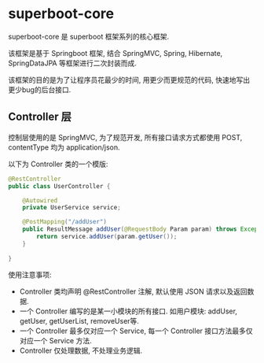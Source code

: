 # superboot-core
superboot-core 是 superboot 框架系列的核心框架.

该框架是基于 Springboot 框架, 结合 SpringMVC, Spring, Hibernate, SpringDataJPA 等框架进行二次封装而成.

该框架的目的是为了让程序员花最少的时间, 用更少而更规范的代码, 快速地写出更少bug的后台接口.

## Controller 层
控制层使用的是 SpringMVC, 为了规范开发, 所有接口请求方式都使用 POST, contentType 均为 application/json.

以下为 Controller 类的一个模版:
```java
@RestController
public class UserController {

	@Autowired
	private UserService service;

	@PostMapping("/addUser")
	public ResultMessage addUser(@RequestBody Param param) throws Exception {
		return service.addUser(param.getUser());
	}
  
}
```
使用注意事项:
- Controller 类均声明 @RestController 注解, 默认使用 JSON 请求以及返回数据.
- 一个 Controller 编写的是某一小模块的所有接口. 如用户模块: addUser, getUser, getUserList, removeUser等.
- 一个 Controller 最多仅对应一个 Service, 每一个 Controller 接口方法最多仅对应一个 Service 方法.
- Controller 仅处理数据, 不处理业务逻辑.

















